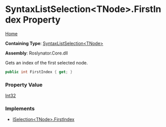 # SyntaxListSelection\<TNode\>\.FirstIndex Property

[Home](../../../README.md)

**Containing Type**: [SyntaxListSelection\<TNode\>](../README.md)

**Assembly**: Roslynator\.Core\.dll

  
Gets an index of the first selected node\.

```csharp
public int FirstIndex { get; }
```

### Property Value

[Int32](https://docs.microsoft.com/en-us/dotnet/api/system.int32)

### Implements

* [ISelection\<TNode\>.FirstIndex](../../ISelection-1/FirstIndex/README.md)
